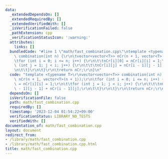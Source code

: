 ```yaml
---
data:
  _extendedDependsOn: []
  _extendedRequiredBy: []
  _extendedVerifiedWith: []
  _isVerificationFailed: false
  _pathExtension: cpp
  _verificationStatusIcon: ':warning:'
  attributes:
    links: []
  bundledCode: "#line 1 \"math/fast_combination.cpp\"\ntemplate <typename T>\r\nvector<vector<T>>\
    \ combination(int n) {\r\n\tvector<vector<T>> nCr(n + 1, vector<T>(n + 1));\r\n\
    \tfor (int i = 0; i <= n; i++) {\r\n\t\tnCr[i][0] = nCr[i][i] = 1;\r\n\t\tfor\
    \ (int j = 1; j < i; j++) {\r\n\t\t\tnCr[i][j] = nCr[i - 1][j - 1] + nCr[i - 1][j];\r\
    \n\t\t}\r\n\t}\r\n\treturn nCr;\r\n}\n"
  code: "template <typename T>\r\nvector<vector<T>> combination(int n) {\r\n\tvector<vector<T>>\
    \ nCr(n + 1, vector<T>(n + 1));\r\n\tfor (int i = 0; i <= n; i++) {\r\n\t\tnCr[i][0]\
    \ = nCr[i][i] = 1;\r\n\t\tfor (int j = 1; j < i; j++) {\r\n\t\t\tnCr[i][j] = nCr[i\
    \ - 1][j - 1] + nCr[i - 1][j];\r\n\t\t}\r\n\t}\r\n\treturn nCr;\r\n}"
  dependsOn: []
  isVerificationFile: false
  path: math/fast_combination.cpp
  requiredBy: []
  timestamp: '2023-12-04 01:54:22+09:00'
  verificationStatus: LIBRARY_NO_TESTS
  verifiedWith: []
documentation_of: math/fast_combination.cpp
layout: document
redirect_from:
- /library/math/fast_combination.cpp
- /library/math/fast_combination.cpp.html
title: math/fast_combination.cpp
---
```

